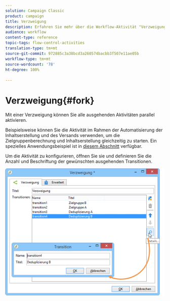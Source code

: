 ```yaml
---
solution: Campaign Classic
product: campaign
title: Verzweigung
description: Erfahren Sie mehr über die Workflow-Aktivität "Verzweigung"
audience: workflow
content-type: reference
topic-tags: flow-control-activities
translation-type: tm+mt
source-git-commit: 972885c3a38bcd3a260574bacbb3f507e11ae05b
workflow-type: tm+mt
source-wordcount: '78'
ht-degree: 100%

---
```



# Verzweigung{#fork}

Mit einer Verzweigung können Sie alle ausgehenden Aktivitäten parallel aktivieren.

Beispielsweise können Sie die Aktivität im Rahmen der Automatisierung der Inhaltserstellung und des Versands verwenden, um die Zielgruppenberechnung und Inhaltserstellung gleichzeitig zu starten. Ein spezielles Anwendungsbeispiel ist in [diesem Abschnitt](../../delivery/using/automating-via-workflows.md#creating-the-delivery-and-its-content) verfügbar.

Um die Aktivität zu konfigurieren, öffnen Sie sie und definieren Sie die Anzahl und Beschriftung der gewünschten ausgehenden Transitionen.

![](assets/s_user_segmentation_fork.png)
